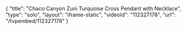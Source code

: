 {
    "title": "Chaco Canyon Zuni Turquoise Cross Pendant with Necklace",
    "type": "solo",
    "layout": "iframe-static",
    "videoId": "112327178",
    "url": "\/tvpembed\/112327178"
}